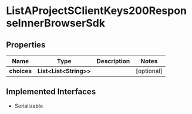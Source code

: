 

# ListAProjectSClientKeys200ResponseInnerBrowserSdk


## Properties

| Name | Type | Description | Notes |
|------------ | ------------- | ------------- | -------------|
|**choices** | **List&lt;List&lt;String&gt;&gt;** |  |  [optional] |


## Implemented Interfaces

* Serializable


